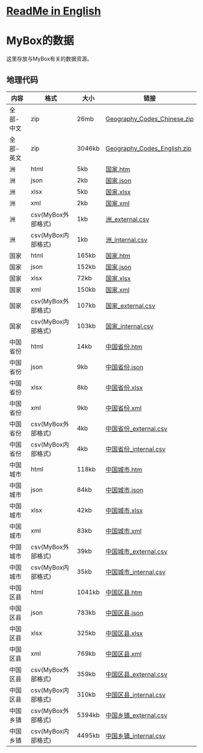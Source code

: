 # [ReadMe in English](http://mararsh.github.io/MyBox_data/tree/master/en)

# MyBox的数据
这里存放与MyBox有关的数据资源。

## 地理代码

| 内容 | 格式 | 大小 | 链接 |    
| --- | --- | --- |  --- |   
| 全部-中文 | zip | 26mb | [Geography_Codes_Chinese.zip](https://github.com/Mararsh/MyBox_data/releases/download/v1.0/Geography_Codes_Chinese.zip) |       
| 全部-英文 | zip | 3046kb | [Geography_Codes_English.zip](https://github.com/Mararsh/MyBox_data/releases/download/v1.0/Geography_Codes_English.zip) |       
| 洲 | html | 5kb | [国家.htm](http://mararsh.github.io/MyBox_data/地理代码/洲.htm) |       
| 洲 | json | 2kb | [国家.json](http://mararsh.github.io/MyBox_data/地理代码/洲.json) |       
| 洲 | xlsx | 5kb | [国家.xlsx](http://mararsh.github.io/MyBox_data/地理代码/洲.xlsx) |       
| 洲 | xml | 2kb | [国家.xml](http://mararsh.github.io/MyBox_data/地理代码/洲.xml) |       
| 洲 | csv(MyBox外部格式) | 1kb | [洲_external.csv](http://mararsh.github.io/MyBox_data/地理代码/洲_external.csv) |       
| 洲 | csv(MyBox内部格式) | 1kb | [洲_internal.csv](http://mararsh.github.io/MyBox_data/地理代码/洲_internal.csv) |       
| 国家 | html | 165kb | [国家.htm](http://mararsh.github.io/MyBox_data/地理代码/国家.htm) |       
| 国家 | json | 152kb | [国家.json](http://mararsh.github.io/MyBox_data/地理代码/国家.json) |       
| 国家 | xlsx | 72kb | [国家.xlsx](http://mararsh.github.io/MyBox_data/地理代码/国家.xlsx) |       
| 国家 | xml | 150kb | [国家.xml](http://mararsh.github.io/MyBox_data/地理代码/国家.xml) |       
| 国家 | csv(MyBox外部格式) | 107kb | [国家_external.csv](http://mararsh.github.io/MyBox_data/地理代码/国家_external.csv) |       
| 国家 | csv(MyBox内部格式) | 103kb | [国家_internal.csv](http://mararsh.github.io/MyBox_data/地理代码/国家_internal.csv) |       
| 中国省份 | html | 14kb | [中国省份.htm](http://mararsh.github.io/MyBox_data/地理代码/中国/中国省份/中国省份.htm) |       
| 中国省份 | json | 9kb | [中国省份.json](http://mararsh.github.io/MyBox_data/地理代码/中国/中国省份/中国省份.json) |       
| 中国省份 | xlsx | 8kb | [中国省份.xlsx](http://mararsh.github.io/MyBox_data/地理代码/中国/中国省份/中国省份.xlsx) |       
| 中国省份 | xml | 9kb | [中国省份.xml](http://mararsh.github.io/MyBox_data/地理代码/中国/中国省份/中国省份.xml) |       
| 中国省份 | csv(MyBox外部格式) | 4kb | [中国省份_external.csv](http://mararsh.github.io/MyBox_data/地理代码/中国/中国省份/中国省份_external.csv) |       
| 中国省份 | csv(MyBox内部格式) | 4kb | [中国省份_internal.csv](http://mararsh.github.io/MyBox_data/地理代码/中国/中国省份/中国省份_internal.csv) |       
| 中国城市 | html | 118kb | [中国城市.htm](http://mararsh.github.io/MyBox_data/地理代码/中国/中国城市/中国城市.htm) |       
| 中国城市 | json | 84kb | [中国城市.json](http://mararsh.github.io/MyBox_data/地理代码/中国/中国城市/中国城市.json) |       
| 中国城市 | xlsx | 42kb | [中国城市.xlsx](http://mararsh.github.io/MyBox_data/地理代码/中国/中国城市/中国城市.xlsx) |       
| 中国城市 | xml | 83kb | [中国城市.xml](http://mararsh.github.io/MyBox_data/地理代码/中国/中国城市/中国城市.xml) |       
| 中国城市 | csv(MyBox外部格式) | 39kb | [中国城市_external.csv](http://mararsh.github.io/MyBox_data/地理代码/中国/中国城市/中国城市_external.csv) |       
| 中国城市 | csv(MyBox内部格式) | 35kb | [中国城市_internal.csv](http://mararsh.github.io/MyBox_data/地理代码/中国/中国城市/中国城市_internal.csv) |       
| 中国区县 | html | 1041kb | [中国区县.htm](http://mararsh.github.io/MyBox_data/地理代码/中国/中国区县/中国区县.htm) |       
| 中国区县 | json | 783kb | [中国区县.json](http://mararsh.github.io/MyBox_data/地理代码/中国/中国区县/中国区县.json) |       
| 中国区县 | xlsx | 325kb | [中国区县.xlsx](http://mararsh.github.io/MyBox_data/地理代码/中国/中国区县/中国区县.xlsx) |       
| 中国区县 | xml | 769kb | [中国区县.xml](http://mararsh.github.io/MyBox_data/地理代码/中国/中国区县/中国区县.xml) |       
| 中国区县 | csv(MyBox外部格式) | 359kb | [中国区县_external.csv](http://mararsh.github.io/MyBox_data/地理代码/中国/中国区县/中国区县_external.csv) |       
| 中国区县 | csv(MyBox内部格式) | 310kb | [中国区县_internal.csv](http://mararsh.github.io/MyBox_data/地理代码/中国/中国区县/中国区县_internal.csv) |       
| 中国乡镇 | csv(MyBox外部格式) | 5394kb | [中国乡镇_external.csv](http://mararsh.github.io/MyBox_data/地理代码/中国/中国乡镇/中国乡镇_external.csv) |       
| 中国乡镇 | csv(MyBox内部格式) | 4495kb | [中国乡镇_internal.csv](http://mararsh.github.io/MyBox_data/地理代码/中国/中国乡镇/中国乡镇_internal.csv) | 
